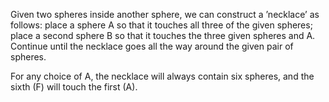Given two spheres inside another sphere, we can construct a ’necklace’
as follows: place a sphere A so that it touches all three of the given
spheres; place a second sphere B so that it touches the three given
spheres and A. Continue until the necklace goes all the way around the
given pair of spheres.

For any choice of A, the necklace will always contain six spheres, and
the sixth (F) will touch the first (A).
